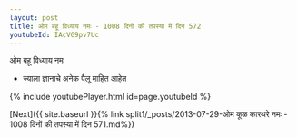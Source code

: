 ```yaml
---
layout: post
title: ओम बहू विध्याय नमः - 1008 दिनों की तपस्या में दिन 572
youtubeId: IAcVG9pv7Uc
---
```

 
 
 ओम बहू विध्याय नमः  
 
 -  ज्याला ज्ञानाचे अनेक पैलू माहित आहेत 
 
  
 
  
 
 
 
 
 
 


{% include youtubePlayer.html id=page.youtubeId %}
 
[Next]({{ site.baseurl }}{% link  split1/_posts/2013-07-29-ओम कूळ कारथरे नमः - 1008 दिनों की तपस्या में दिन 571.md%})
 
